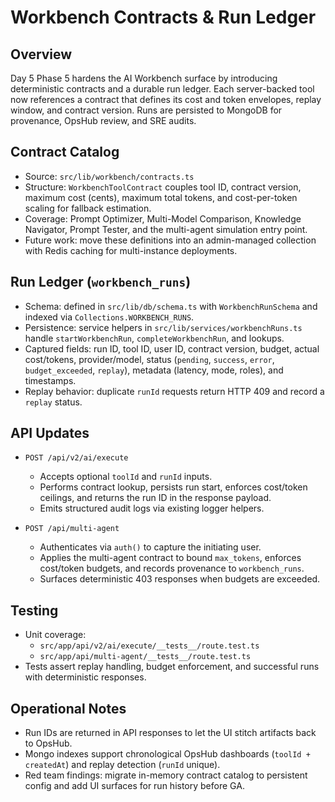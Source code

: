 # Workbench Contracts & Run Ledger

## Overview

Day 5 Phase 5 hardens the AI Workbench surface by introducing deterministic contracts and a durable run ledger. Each server-backed tool now references a contract that defines its cost and token envelopes, replay window, and contract version. Runs are persisted to MongoDB for provenance, OpsHub review, and SRE audits.

## Contract Catalog

- Source: `src/lib/workbench/contracts.ts`
- Structure: `WorkbenchToolContract` couples tool ID, contract version, maximum cost (cents), maximum total tokens, and cost-per-token scaling for fallback estimation.
- Coverage: Prompt Optimizer, Multi-Model Comparison, Knowledge Navigator, Prompt Tester, and the multi-agent simulation entry point.
- Future work: move these definitions into an admin-managed collection with Redis caching for multi-instance deployments.

## Run Ledger (`workbench_runs`)

- Schema: defined in `src/lib/db/schema.ts` with `WorkbenchRunSchema` and indexed via `Collections.WORKBENCH_RUNS`.
- Persistence: service helpers in `src/lib/services/workbenchRuns.ts` handle `startWorkbenchRun`, `completeWorkbenchRun`, and lookups.
- Captured fields: run ID, tool ID, user ID, contract version, budget, actual cost/tokens, provider/model, status (`pending`, `success`, `error`, `budget_exceeded`, `replay`), metadata (latency, mode, roles), and timestamps.
- Replay behavior: duplicate `runId` requests return HTTP 409 and record a `replay` status.

## API Updates

- `POST /api/v2/ai/execute`
  - Accepts optional `toolId` and `runId` inputs.
  - Performs contract lookup, persists run start, enforces cost/token ceilings, and returns the run ID in the response payload.
  - Emits structured audit logs via existing logger helpers.

- `POST /api/multi-agent`
  - Authenticates via `auth()` to capture the initiating user.
  - Applies the multi-agent contract to bound `max_tokens`, enforces cost/token budgets, and records provenance to `workbench_runs`.
  - Surfaces deterministic 403 responses when budgets are exceeded.

## Testing

- Unit coverage:
  - `src/app/api/v2/ai/execute/__tests__/route.test.ts`
  - `src/app/api/multi-agent/__tests__/route.test.ts`
- Tests assert replay handling, budget enforcement, and successful runs with deterministic responses.

## Operational Notes

- Run IDs are returned in API responses to let the UI stitch artifacts back to OpsHub.
- Mongo indexes support chronological OpsHub dashboards (`toolId + createdAt`) and replay detection (`runId` unique).
- Red team findings: migrate in-memory contract catalog to persistent config and add UI surfaces for run history before GA.
